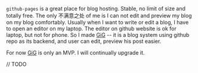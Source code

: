 `github-pages` is a great place for blog hosting. Stable, no limit of size and totally free. The only 不满意之处 of me is I can not edit and preview my blog on my blog comfortably. Usually when I want to write or edit a blog, I have to open an editor on my laptop. The editor on github website is ok for laptop, but not for phone. So I made [GiG](github.com/timqian/GiG) -- it is a blog system using github repo as its backend, and user can edit, preview his post easier.

For now [GiG](github.com/timqian/GiG)  is only an MVP. I will continually upgrade it.

// TODO